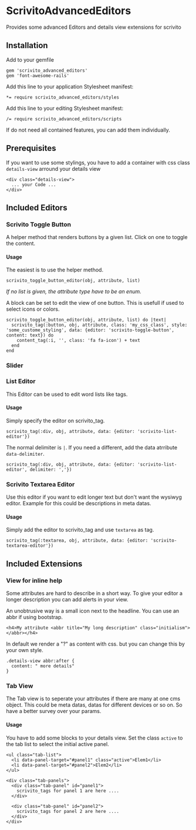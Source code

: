 # ScrivitoAdvancedEditors

Provides some advanced Editors and details view extensions for scrivito

## Installation

Add to your gemfile

    gem 'scrivito_advanced_editors'
    gem 'font-awesome-rails'

Add this line to your application Stylesheet manifest:

    *= require scrivito_advanced_editors/styles

Add this line to your editing Stylesheet manifest:

    /= require scrivito_advanced_editors/scripts

If do not need all contained features, you can add them individually.

## Prerequisites

If you want to use some stylings, you have to add a container with css class `details-view` arround your details view

    <div class="details-view">
      ... your Code ...
    </div>

## Included Editors

### Scrivito Toggle Button

A helper method that renders buttons by a given list. Click on one to toggle the content.

#### Usage

The easiest is to use the helper method.

    scrivito_toggle_button_editor(obj, attribute, list)

*If no list is given, the attribute type have to be an enum.*

A block can be set to edit the view of one button. This is usefull if used to select icons or colors.

    scrivito_toggle_button_editor(obj, attribute, list) do |text|
      scrivito_tag(:button, obj, attribute, class: 'my_css_class', style: 'some_custome_styling', data: {editor: 'scrivito-toggle-button', content: text}) do
        content_tag(:i, '', class: 'fa fa-icon') + text
      end
    end

### Slider

### List Editor

This Editor can be used to edit word lists like tags.

#### Usage

Simply specify the editor on scrivito_tag.

    scrivito_tag(:div, obj, attribute, data: {editor: 'scrivito-list-editor'})

The normal delimiter is `|`. If you need a different, add the data atrribute `data-delimiter`.

    scrivito_tag(:div, obj, attribute, data: {editor: 'scrivito-list-editor', delimiter: ','})

### Scrivito Textarea Editor

Use this editor if you want to edit longer text but don't want the wysiwyg editor. Example for this could be descriptions in meta datas.

#### Usage

Simply add the editor to scrivito_tag and use `textarea` as tag.

    scrivito_tag(:textarea, obj, attribute, data: {editor: 'scrivito-textarea-editor'})

## Included Extensions

### View for inline help

Some attributes are hard to describe in a short way. To give your editor a longer description you can add alerts in your view.

An unobtrusive way is a small icon next to the headline. You can use an abbr if using bootstrap.

    <h4>My attribute <abbr title="My long description" class="initialism"></abbr></h4>

In default we render a "?" as content with css. but you can change this by your own style.

    .details-view abbr:after {
      content: " more details"
    }

### Tab View

The Tab view is to seperate your attributes if there are many at one cms object. This could be meta datas, datas for different devices or so on.
So have a better survey over your params.

#### Usage

You have to add some blocks to your details view.
Set the class `active` to the tab list to select the initial active panel.

    <ul class="tab-list">
      <li data-panel-target="#panel1" class="active">Elem1</li>
      <li data-panel-target="#panel2">Elem2</li>
    </ul>

    <div class="tab-panels">
      <div class="tab-panel" id="panel1">
        scrivito_tags for panel 1 are here ....
      </div>

      <div class="tab-panel" id="panel2">
        scrivito_tags for panel 2 are here ....
      </div>
    </div>

